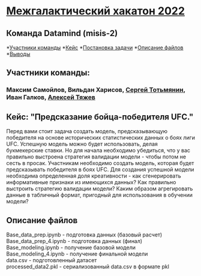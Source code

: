 # [Межгалактический хакатон 2022](https://new.skillfactory.ru/hackaton)
## Команда Datamind (misis-2)

<!-- vim-markdown-toc Redcarpet -->

*[Участники команды](#участники_команды)
*[Кейс](#название_кейса)
*[Постановка задачи](#формулировка_задачи)
*[Описание файлов](#структура_репозитория)
*[Выводы](#выводы)

<!-- vim-markdown-toc Redcarpet -->

## Участники команды:
### Максим Самойлов, Вильдан Харисов, [Сергей Тотьмянин](https://github.com/ZergSS), Иван Галков, [Алексей Тяжев](https://github.com/rengoft)

## Кейс: "Предсказание бойца-победителя UFC."

Перед вами стоит задача создать модель, предсказывающую победителя на основе исторических статистических данных о боях лиги UFC. Успешную модель можно будет использовать, делая букмекерские ставки. Но для начала необходимо убедиться, что у вас правильно выстроена стратегия валидации модели - чтобы потом не сесть в просак.
Участникам необходимо создать модель, которая будет предсказывать победителя в боях UFC. Для создания успешной модели необходима определенная доля креативности - как сгенерировать информативные признаки из имеющихся данных? Как правильно выстроить стратегию валидации модели? Каким образом агрегировать данные в табличный формат, пригодный для использования в обучении модели?


## Описание файлов
Base_data_prep.ipynb - подготовка данных (базовый расчет)<br>
Base_data_prep_4.ipynb - подготовка данных (финал)<br>
Base_modeling.ipynb - получение базовой модели<br>
Base_modeling_4.ipynb - получение финальной модели<br>
data.csv - подготовленный датасет<br>
processed_data2.pkl - сериализованный data.csv в формате pkl

